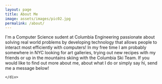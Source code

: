 ```yaml
---
layout: page
title: About Me
image: assets/images/pic02.jpg
permalink: /about/
---
```

<!-- Main -->
<div id="main">


<!-- One -->
<section id="one">
	<div class="inner">
		<p>I'm a Computer Science sudent at Columbia Engineering passionate about solving real world problems by developing technology that allows people to interact most efficiently with computers! In my free time I am probably somewhere in NYC looking for art galleries, trying out new recipes with my friends or up in the mountains skiing with the Columbia Ski Team. If you would like to find out more about me, about what I do or simply say hi, send me a message below!</p>
	
	</div>
</section>

</div>

